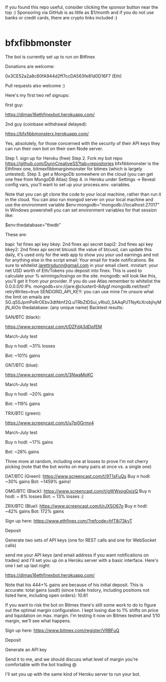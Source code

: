 If you found this repo useful, consider clicking the sponsor button near the top :) Sponsoring via GitHub is as little as $1/month and if you do not use banks or credit cards, there are crypto links included :)<br /><br />
# bfxfibbmonster

The bot is currently set up to run on Bitfinex

Donations are welcome:

0x3CE52a2a8c60fA944d2ff7ccDA563fe81d0D16F7 (Eth)

Pull requests also welcome :)

Here's my first two ref signups:

first guy:

https://dimas16ethfinexbot.herokuapp.com/

2nd guy (coinbase withdrawal delayed):

https://bfxfibbmonsterx.herokuapp.com/

Yes, absolutely, for those concerned with the security of their API keys they can run their own bot on their own Node server.

Step 1. sign up for Heroku (free)
Step 2. Fork my bot repo https://github.com/DunnCreativeSS?tab=repositories bfxfibbmonster is the Ethfinex one, bitmexfibbmarginmonster for bitmex (which is largely untested).
Step 3. get a MongoDb somewhere on the cloud (you can get one free from MongoDB Atlas)
Step 4. in Heroku under Settings -> Reveal config vars, you'll want to set up your process.env. variables. 

Note that you can git clone the code to your local machine, rather than run it in the cloud. You can also run mongod server on your local machine and use the environment variable $env:mongodb="mongodb://localhost:27017" In Windows powershell you can set environment variables for that session like:

$env:thedatabase="thedb"

These are:

bapi: 1st finex api key
bkey: 2nd finex api secret
bapi2: 2nd finex api key
bkey2: 2nd finex api secret
btcusd: the value of btcusd, can update this daily, it's used only for the web app to show you your usd earnings and not for anything else in the script
email: Your email for trade notifications. Be sure to whitelist jarettrsdunn@gmail.com in your email client.
mnstart: your net USD worth of Eth/Tokens you deposit into finex. This is used to calculate your % winnings/losings on the site.
mongodb: will look like this, you'll get it from your provider. If you do use Atlas remember to whitelist the 0.0.0.0/0 IPs. mongodb+srv://jare:<PASSWORD>@cluster0-8dygf.mongodb.net/test?retryWrites=true
SENDGRID_API_KEY: you can use mine I'm unsure what the limit on emails are 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
thedatabase: (any unique name)
Backtest results:

SAN/BTC (black):

https://www.screencast.com/t/DZFdA3dDpfEM

March-July test

Buy n hodl: ~31% losses

Bot: ~101% gains

GNT/BTC (blue):

https://www.screencast.com/t/3NwaMpKC

March-July test

Buy n hodl: ~20% gains

Bot: ~119% gains

TRX/BTC (green):

https://www.screencast.com/t/u7pi0Grmx4

March-July test

Buy n hodl: ~17% gains

Bot: ~28% gains

Three more at random, including one at losses to prove I'm not cherry picking (note that the bot works on many pairs at once vs. a single one)

DAT/BTC (Green): https://www.screencast.com/t/9T1sFuQs Buy n hodl: ~30% gains Bot: ~1459% gains!

OMG/BTC (Black): https://www.screencast.com/t/gWWxog0xizQ Buy n hodl: ~ 8% losses Bot: ~ 13% losses :(

ZRX/BTC (Blue): https://www.screencast.com/t/rJXSO67o Buy n hodl: ~42% gains Bot: 172% gains

Sign up here: https://www.ethfinex.com/?refcode=hfT8i73kyT

Deposit

Generate two sets of API keys (one for REST calls and one for WebSocket calls)

send me your API keys (and email address if you want notifications on trades) and I'll set you up on a Heroku server with a basic interface. Here's one I set up last night:

https://dimas16ethfinexbot.herokuapp.com/

Note that his 444+% gains are because of his initial deposit. This is accurate: total gains (usdt) (since trade history, including positions not listed here, including open orders): 10.81

If you want to risk the bot on Bitmex there's still some work to do to figure out the optimal margin configuration. I kept losing due to 1% shifts on price and liquidation on max. margin. I'm testing it now on Bitmex testnet and 1/10 margin, we'll see what happens.

Sign up here: https://www.bitmex.com/register/VRBFuQ

Deposit

Generate an API key

Send it to me, and we should discuss what level of margin you're comfortable with the bot trading @

I'll set you up with the same kind of Heroku server to run your bot.
